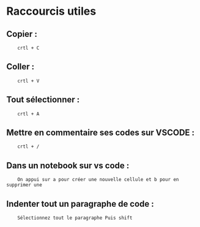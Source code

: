 # Raccourcis utiles 

## Copier :
        crtl + C

## Coller :
        crtl + V

## Tout sélectionner : 
        crtl + A

## Mettre en commentaire ses codes sur VSCODE : 
        crtl + /

## Dans un notebook sur vs code :
        On appui sur a pour créer une nouvelle cellule et b pour en supprimer une

## Indenter tout un paragraphe de code : 
        Sélectionnez tout le paragraphe Puis shift
